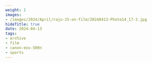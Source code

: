 ```yaml
---
weight: 1
images:
- /images/2024/April/raju-15-on-film/20240413-Photo14_17-2.jpg
hideTitle: true
date: 2024-04-13
tags:
- archive
- film
- canon-eos-500n
- sports
---
```

